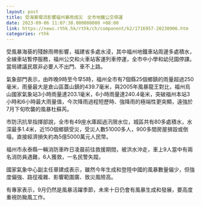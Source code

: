 ```yaml
---
layout: post
title: 受海葵環流影響福州暴雨成災　全市地鐵公交停運
date: 2023-09-06 11:07:38.000000000 +08:00
link: https://news.rthk.hk/rthk/ch/component/k2/1716957-20230906.htm
categories: rthk
---
```


受風暴海葵的殘餘雨帶影響，福建省多處水浸，其中福州地鐵車站周邊多處積水，全線車站暫停服務，福州公交和火車站客運列車停運，全市中小學和幼兒園停課。當局建議民眾非必要人不出門、車不上路。

氣象部門表示，由昨晚9時至今早5時，福州全市有7個縣25個鄉鎮的雨量超過250毫米，雨量最大是倉山區蓋山鎮的439.7毫米，與2005年風暴龍王對比，福州烏山國家氣象站3小時雨量達203.1毫米，6小時雨量達240.4毫米，突破福州本站3小時和6小時最大雨量值，今次降雨過程短歷時、強降雨的極端性更突顯，遠強於7月下旬吹襲的風暴杜蘇芮。

市防汛抗旱指揮部說，全市有49座水庫超過汛限水位，城區共有80多處積水，水深最多1.4米，近150個鄉鎮受災，受災人數51000多人，900多間房屋損毀或倒塌，直接經濟損失約為5億5000萬元人民幣。

福州市永泰縣一輛消防車昨日凌晨前往救援期間，被洪水沖走，車上9人當中有兩名消防員遇難，6人獲救，一名民警失蹤。

國家氣象中心副主任章建成表示，雖然今年生成和登陸中國的風暴數量偏少，但強度偏強、路徑複雜、影響範圍廣、致災風險高。

有專家表示，9月仍然是風暴活躍季節，未來十日仍會有風暴生成和發展，要高度重視防颱風工作。
